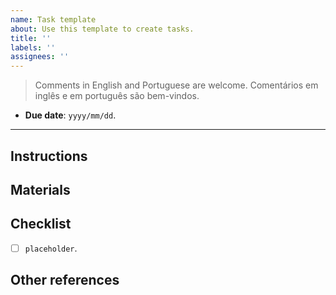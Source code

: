 ```yaml
---
name: Task template
about: Use this template to create tasks.
title: ''
labels: ''
assignees: ''
---
```


> Comments in English and Portuguese are welcome.
> Comentários em inglês e em português são bem-vindos.

* __Due date__: `yyyy/mm/dd`.

---

## Instructions

## Materials

## Checklist

* [ ] `placeholder`.

## Other references
